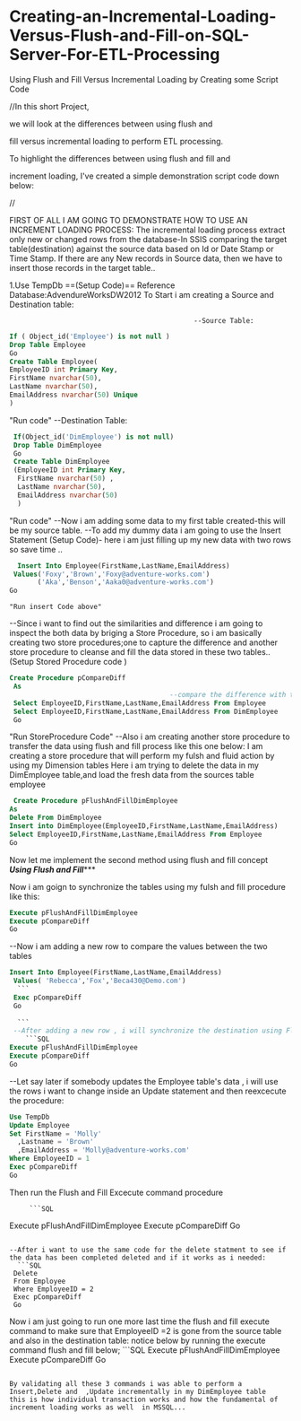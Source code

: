 # Creating-an-Incremental-Loading-Versus-Flush-and-Fill-on-SQL-Server-For-ETL-Processing
Using Flush and Fill Versus Incremental Loading by Creating some Script Code

//In this short Project,

we will look at the differences between using flush and

fill versus incremental loading to perform ETL processing.

To highlight the differences between using flush and fill and

increment loading, I've created a simple demonstration script code down below:

//

FIRST OF ALL I AM GOING TO DEMONSTRATE HOW TO USE AN INCREMENT LOADING PROCESS: 
The incremental loading process extract only new or changed rows from the database-In SSIS
comparing the target table(destination) against the source data based on Id or Date Stamp or Time Stamp. If there are any New records in Source data, then we have to insert those records in the target table..


1.Use TempDb
==(Setup Code)== Reference Database:AdvendureWorksDW2012
To Start i am  creating a Source and Destination table:

                                                  --Source Table: 
```SQL
If ( Object_id('Employee') is not null )
Drop Table Employee
Go
Create Table Employee(
EmployeeID int Primary Key,
FirstName nvarchar(50),
LastName nvarchar(50),
EmailAddress nvarchar(50) Unique
)
```
"Run code"
                                                    --Destination Table:

```SQL 
 If(Object_id('DimEmployee') is not null)
 Drop Table DimEmployee
 Go
 Create Table DimEmployee
 (EmployeeID int Primary Key,
  FirstName nvarchar(50) ,
  LastName nvarchar(50),
  EmailAddress nvarchar(50)
  )
  ```
                 
"Run code"
--Now i am adding some data to my first table created-this will be my source table.
--To add my dummy data i am going to use the Insert Statement 
(Setup Code)- here i am just filling up my new data with two rows so save time ..

  
  ```SQL
    Insert Into Employee(FirstName,LastName,EmailAddress)
   Values('Foxy','Brown','Foxy@adventure-works.com')
         ('Aka','Benson','Aaka0@adventure-works.com')
  Go
  ```
    
    
    "Run insert Code above"      
--Since i want to find out the similarities and difference i am going to inspect the both data by briging a Store Procedure, so i am basically creating two store procedures;one to capture the difference and another store procedure to cleanse and fill the data stored in these two tables..
(Setup Stored Procedure code )


```SQL
Create Procedure pCompareDiff
 As
                                        --compare the difference with two simple select Stmts
 Select EmployeeID,FirstName,LastName,EmailAddress From Employee
 Select EmployeeID,FirstName,LastName,EmailAddress From DimEmployee
 Go
```
  "Run StoreProcedure Code"
--Also i am creating another store procedure to transfer the data using flush and fill process like this one below:
   I am creating a store procedure that will perform my fulsh and fluid action by using my Dimension tables
Here i am trying to delete the data in my DimEmployee table,and load the fresh data from the sources table employee

                                
                                   
                                   
  ```SQL
   Create Procedure pFlushAndFillDimEmployee
  As
  Delete From DimEmployee
  Insert into DimEmployee(EmployeeID,FirstName,LastName,EmailAddress)
  Select EmployeeID,FirstName,LastName,EmailAddress From Employee
  Go
  ```
  Now let me implement the second method using flush and fill concept
  *******************Using Flush and Fill**********************

Now i am goign to synchronize the tables using my fulsh and fill procedure like this:

  ```SQL
Execute pFlushAndFillDimEmployee
Execute pCompareDiff
Go
  ```
  --Now i am adding a new row to compare the values between the two tables
  
  ```SQL
  Insert Into Employee(FirstName,LastName,EmailAddress)
   Values( 'Rebecca','Fox','Beca430@Demo.com')
    ```
   Exec pCompareDiff
   Go
   
    ```
   --After adding a new row , i will synchronize the destination using Flush and Fill procedure below:
      ```SQL
Execute pFlushAndFillDimEmployee
Execute pCompareDiff
Go
```

--Let say later if somebody updates the Employee table's data , i will use the rows i want to change inside an Update statement and then reexcecute the procedure:

  ```SQL
 Use TempDb
 Update Employee
 Set FirstName = 'Molly'
    ,Lastname = 'Brown'
    ,EmailAddress = 'Molly@adventure-works.com'
 Where EmployeeID = 1
 Exec pCompareDiff
 Go
   ```
 Then run the Flush and Fill Excecute command procedure
 
         ```SQL
Execute pFlushAndFillDimEmployee
Execute pCompareDiff
Go
```

--After i want to use the same code for the delete statment to see if the data has been completed deleted and if it works as i needed:
  ```SQL
 Delete 
 From Employee
 Where EmployeeID = 2
 Exec pCompareDiff
 Go
   ```
  Now i am just going to run one more last time the flush and fill execute command to make sure that EmployeeID =2 is gone from the source table and also in the destination table: notice below by running the execute command flush and fill below;
           ```SQL
Execute pFlushAndFillDimEmployee
Execute pCompareDiff
Go
``` 

By validating all these 3 commands i was able to perform a Insert,Delete and  ,Update incrementally in my DimEmployee table
this is how individual transaction works and how the fundamental of increment loading works as well  in MSSQL...
